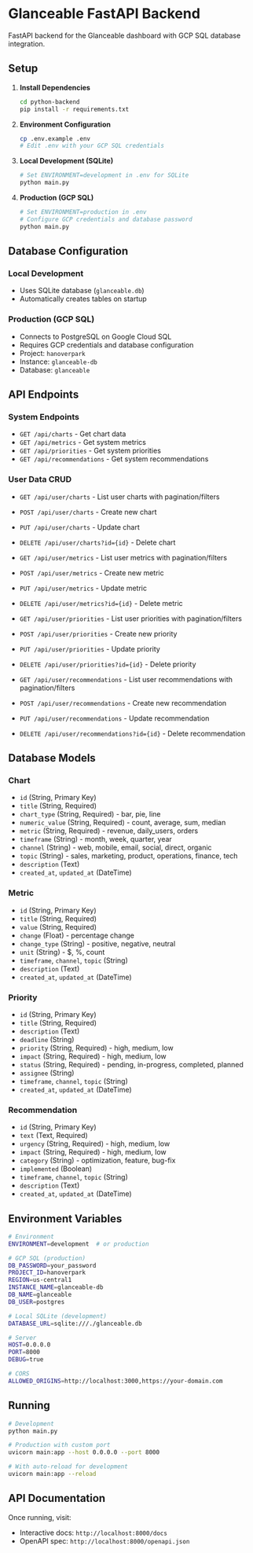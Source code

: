 # Glanceable FastAPI Backend

FastAPI backend for the Glanceable dashboard with GCP SQL database integration.

## Setup

1. **Install Dependencies**
   ```bash
   cd python-backend
   pip install -r requirements.txt
   ```

2. **Environment Configuration**
   ```bash
   cp .env.example .env
   # Edit .env with your GCP SQL credentials
   ```

3. **Local Development (SQLite)**
   ```bash
   # Set ENVIRONMENT=development in .env for SQLite
   python main.py
   ```

4. **Production (GCP SQL)**
   ```bash
   # Set ENVIRONMENT=production in .env
   # Configure GCP credentials and database password
   python main.py
   ```

## Database Configuration

### Local Development
- Uses SQLite database (`glanceable.db`)
- Automatically creates tables on startup

### Production (GCP SQL)
- Connects to PostgreSQL on Google Cloud SQL
- Requires GCP credentials and database configuration
- Project: `hanoverpark`
- Instance: `glanceable-db`
- Database: `glanceable`

## API Endpoints

### System Endpoints
- `GET /api/charts` - Get chart data
- `GET /api/metrics` - Get system metrics
- `GET /api/priorities` - Get system priorities
- `GET /api/recommendations` - Get system recommendations

### User Data CRUD
- `GET /api/user/charts` - List user charts with pagination/filters
- `POST /api/user/charts` - Create new chart
- `PUT /api/user/charts` - Update chart
- `DELETE /api/user/charts?id={id}` - Delete chart

- `GET /api/user/metrics` - List user metrics with pagination/filters
- `POST /api/user/metrics` - Create new metric
- `PUT /api/user/metrics` - Update metric
- `DELETE /api/user/metrics?id={id}` - Delete metric

- `GET /api/user/priorities` - List user priorities with pagination/filters
- `POST /api/user/priorities` - Create new priority
- `PUT /api/user/priorities` - Update priority
- `DELETE /api/user/priorities?id={id}` - Delete priority

- `GET /api/user/recommendations` - List user recommendations with pagination/filters
- `POST /api/user/recommendations` - Create new recommendation
- `PUT /api/user/recommendations` - Update recommendation
- `DELETE /api/user/recommendations?id={id}` - Delete recommendation

## Database Models

### Chart
- `id` (String, Primary Key)
- `title` (String, Required)
- `chart_type` (String, Required) - bar, pie, line
- `numeric_value` (String, Required) - count, average, sum, median
- `metric` (String, Required) - revenue, daily_users, orders
- `timeframe` (String) - month, week, quarter, year
- `channel` (String) - web, mobile, email, social, direct, organic
- `topic` (String) - sales, marketing, product, operations, finance, tech
- `description` (Text)
- `created_at`, `updated_at` (DateTime)

### Metric
- `id` (String, Primary Key)
- `title` (String, Required)
- `value` (String, Required)
- `change` (Float) - percentage change
- `change_type` (String) - positive, negative, neutral
- `unit` (String) - $, %, count
- `timeframe`, `channel`, `topic` (String)
- `description` (Text)
- `created_at`, `updated_at` (DateTime)

### Priority
- `id` (String, Primary Key)
- `title` (String, Required)
- `description` (Text)
- `deadline` (String)
- `priority` (String, Required) - high, medium, low
- `impact` (String, Required) - high, medium, low
- `status` (String, Required) - pending, in-progress, completed, planned
- `assignee` (String)
- `timeframe`, `channel`, `topic` (String)
- `created_at`, `updated_at` (DateTime)

### Recommendation
- `id` (String, Primary Key)
- `text` (Text, Required)
- `urgency` (String, Required) - high, medium, low
- `impact` (String, Required) - high, medium, low
- `category` (String) - optimization, feature, bug-fix
- `implemented` (Boolean)
- `timeframe`, `channel`, `topic` (String)
- `description` (Text)
- `created_at`, `updated_at` (DateTime)

## Environment Variables

```bash
# Environment
ENVIRONMENT=development  # or production

# GCP SQL (production)
DB_PASSWORD=your_password
PROJECT_ID=hanoverpark
REGION=us-central1
INSTANCE_NAME=glanceable-db
DB_NAME=glanceable
DB_USER=postgres

# Local SQLite (development)
DATABASE_URL=sqlite:///./glanceable.db

# Server
HOST=0.0.0.0
PORT=8000
DEBUG=true

# CORS
ALLOWED_ORIGINS=http://localhost:3000,https://your-domain.com
```

## Running

```bash
# Development
python main.py

# Production with custom port
uvicorn main:app --host 0.0.0.0 --port 8000

# With auto-reload for development
uvicorn main:app --reload
```

## API Documentation

Once running, visit:
- Interactive docs: `http://localhost:8000/docs`
- OpenAPI spec: `http://localhost:8000/openapi.json`